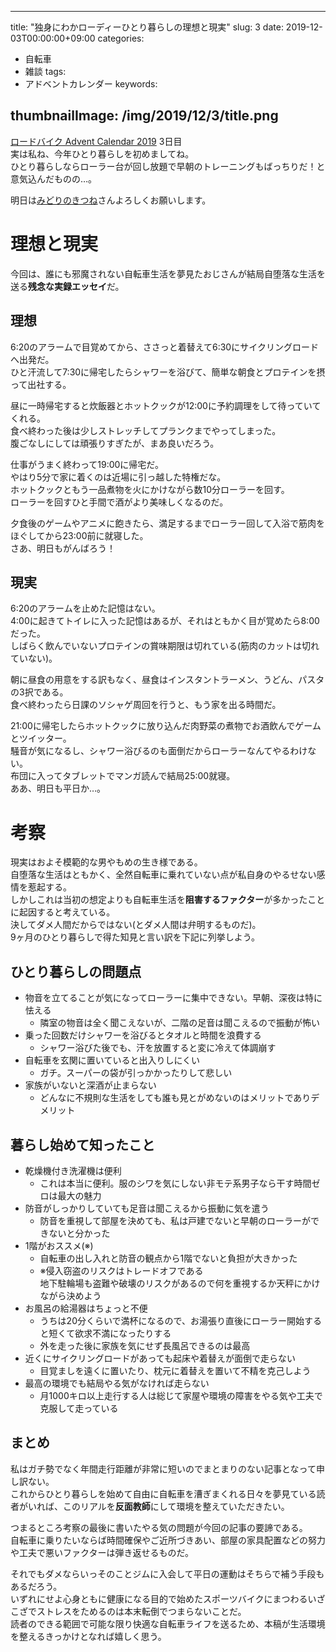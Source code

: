 
---
title: "独身にわかローディーひとり暮らしの理想と現実"
slug: 3
date: 2019-12-03T00:00:00+09:00
categories:
- 自転車
- 雑談
tags:
- アドベントカレンダー
keywords:

thumbnailImage: /img/2019/12/3/title.png
---

[ロードバイク Advent Calendar 2019](https://adventar.org/calendars/4172) 3日目  
実は私ね、今年ひとり暮らしを初めましてね。  
ひとり暮らしならローラー台が回し放題で早朝のトレーニングもばっちりだ！と意気込んだものの…。  
  
明日は[みどりのきつね](https://twitter.com/oage_on_fox)さんよろしくお願いします。  
  
<!--more-->

# 理想と現実

今回は、誰にも邪魔されない自転車生活を夢見たおじさんが結局自堕落な生活を送る**残念な実録エッセイ**だ。

## 理想

6:20のアラームで目覚めてから、ささっと着替えて6:30にサイクリングロードへ出発だ。  
ひと汗流して7:30に帰宅したらシャワーを浴びて、簡単な朝食とプロテインを摂って出社する。  
  
昼に一時帰宅すると炊飯器とホットクックが12:00に予約調理をして待っていてくれる。  
食べ終わった後は少しストレッチしてプランクまでやってしまった。  
腹ごなしにしては頑張りすぎたが、まあ良いだろう。  
   
仕事がうまく終わって19:00に帰宅だ。  
やはり5分で家に着くのは近場に引っ越した特権だな。  
ホットクックともう一品煮物を火にかけながら数10分ローラーを回す。  
ローラーを回すひと手間で酒がより美味しくなるのだ。  
  
夕食後のゲームやアニメに飽きたら、満足するまでローラー回して入浴で筋肉をほぐしてから23:00前に就寝した。  
さあ、明日もがんばろう！

## 現実

6:20のアラームを止めた記憶はない。  
4:00に起きてトイレに入った記憶はあるが、それはともかく目が覚めたら8:00だった。  
しばらく飲んでいないプロテインの賞味期限は切れている(筋肉のカットは切れていない)。  

朝に昼食の用意をする訳もなく、昼食はインスタントラーメン、うどん、パスタの3択である。  
食べ終わったら日課のソシャゲ周回を行うと、もう家を出る時間だ。  
  
21:00に帰宅したらホットクックに放り込んだ肉野菜の煮物でお酒飲んでゲームとツイッター。  
騒音が気になるし、シャワー浴びるのも面倒だからローラーなんてやるわけない。  
布団に入ってタブレットでマンガ読んで結局25:00就寝。  
ああ、明日も平日か…。

# 考察

現実はおよそ模範的な男やもめの生き様である。  
自堕落な生活はともかく、全然自転車に乗れていない点が私自身のやるせない感情を惹起する。  
しかしこれは当初の想定よりも自転車生活を**阻害するファクター**が多かったことに起因すると考えている。  
決してダメ人間だからではない(とダメ人間は弁明するものだ)。  
9ヶ月のひとり暮らしで得た知見と言い訳を下記に列挙しよう。

## ひとり暮らしの問題点

+ 物音を立てることが気になってローラーに集中できない。早朝、深夜は特に怯える
  - 隣室の物音は全く聞こえないが、二階の足音は聞こえるので振動が怖い
+ 乗った回数だけシャワーを浴びるとタオルと時間を浪費する
  - シャワー浴びた後でも、汗を放置すると変に冷えて体調崩す
+ 自転車を玄関に置いていると出入りしにくい
  - ガチ。スーパーの袋が引っかかったりして悲しい
+ 家族がいないと深酒が止まらない
  - どんなに不規則な生活をしても誰も見とがめないのはメリットでありデメリット

## 暮らし始めて知ったこと

+ 乾燥機付き洗濯機は便利
  - これは本当に便利。服のシワを気にしない非モテ系男子なら干す時間ゼロは最大の魅力
+ 防音がしっかりしていても足音は聞こえるから振動に気を遣う
  - 防音を重視して部屋を決めても、私は戸建でないと早朝のローラーができないと分かった
+ 1階がおススメ(※)
  - 自転車の出し入れと防音の観点から1階でないと負担が大きかった
  - ※侵入窃盗のリスクはトレードオフである  
  地下駐輪場も盗難や破壊のリスクがあるので何を重視するか天秤にかけながら決めよう
+ お風呂の給湯器はちょっと不便
  - うちは20分くらいで満杯になるので、お湯張り直後にローラー開始すると短くて欲求不満になったりする
  - 外を走った後に家族を気にせず長風呂できるのは最高
+ 近くにサイクリングロードがあっても起床や着替えが面倒で走らない
  - 目覚ましを遠くに置いたり、枕元に着替えを置いて不精を克己しよう
+ 最高の環境でも結局<ssr>やる気</ssr>がなければ走らない
  - 月1000キロ以上走行する人は総じて家屋や環境の障害をやる気や工夫で克服して走っている

## まとめ

私はガチ勢でなく年間走行距離が非常に短いのでまとまりのない記事となって申し訳ない。  
これからひとり暮らしを始めて自由に自転車を漕ぎまくれる日々を夢見ている読者がいれば、このリアルを**反面教師**にして環境を整えていただきたい。  
  
つまるところ考察の最後に書いたやる気の問題が今回の記事の要諦である。  
自転車に乗りたいならば時間確保やご近所づきあい、部屋の家具配置などの努力や工夫で悪いファクターは弾き返せるものだ。  
  
それでもダメならいっそのことジムに入会して平日の運動はそちらで補う手段もあるだろう。  
いずれにせよ心身ともに健康になる目的で始めたスポーツバイクにまつわるいざこざでストレスをためるのは本末転倒でつまらないことだ。  
読者のできる範囲で可能な限り快適な自転車ライフを送るため、本稿が生活環境を整えるきっかけとなれば嬉しく思う。
